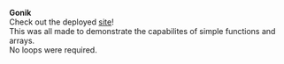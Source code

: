 **Gonik**  
Check out the deployed [site](https://gonik.netlify.app)!  
This was all made to demonstrate the capabilites of simple functions and arrays.  
No loops were required.
